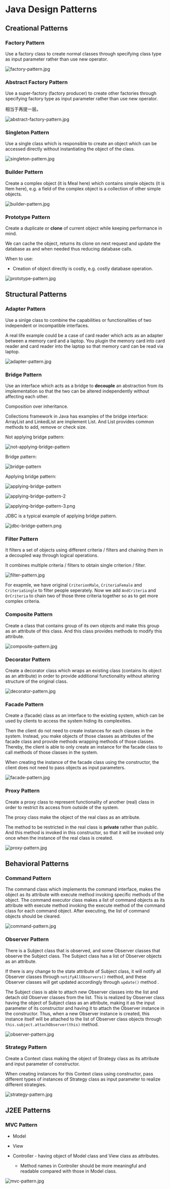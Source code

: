 # Java Design Patterns

## Creational Patterns

### Factory Pattern 

Use a factory class to create normal classes through specifying class type as input parameter rather than use new operator. 

![factory-pattern.jpg](img/factory-pattern.jpg)

### Abstract Factory Pattern

Use a super-factory (factory producer) to create other factories through specifying factory type as input parameter rather than use new operator.

相当于再提一层。

![abstract-factory-pattern.jpg](img/abstract-factory-pattern.jpg)

### Singleton Pattern

Use a single class which is responsible to create an object which can be accessed directly without instantiating the object of the class.

![singleton-pattern.jpg](img/singleton-pattern.jpg)

### Builder Pattern

Create a complex object (it is Meal here) which contains simple objects (it is Item here), e.g. a field of the complex object is a collection of other simple objects. 

![builder-pattern.jpg](img/builder-pattern.jpg)

### Prototype Pattern

Create a duplicate or **clone** of current object while keeping performance in mind.

We can cache the object, returns its clone on next request and update the database as and when needed thus reducing database calls.

When to use:

- Creation of object directly is costly, e.g. costly database operation.

![prototype-pattern.jpg](img/prototype-pattern.jpg)

## Structural Patterns

### Adapter Pattern

Use a sinlge class to combine the capabilities or functionalities of two independent or incompatible interfaces.

A real life example could be a case of card reader which acts as an adapter between a memory card and a laptop. You plugin the memory card into card reader and card reader into the laptop so that memory card can be read via laptop.

![adapter-pattern.jpg](img/adapter-pattern.jpg)

### Bridge Pattern

Use an interface which acts as a bridge to **decouple** an abstraction from its implementation so that the two can be altered independently without affecting each other.

Composition over inheritance.

Collections framework in Java has examples of the bridge interface: ArrayList and LinkedList are implement List. And List provides common methods to add, remove or check size. 

Not applying bridge pattern:

![not-applying-bridge-pattern](img/not-applying-bridge-pattern.png)

Bridge pattern:  

![bridge-pattern](img/bridge-pattern.png)

Applying bridge pattern: 

![applying-bridge-pattern](img/applying-bridge-pattern.png)

![applying-bridge-pattern-2](img/applying-bridge-pattern-2.png)

![applying-bridge-pattern-3.png](img/applying-bridge-pattern-3.png)

JDBC is a typical example of applying bridge pattern. 

![jdbc-bridge-pattern.png](img/jdbc-bridge-pattern.png)

### Filter Pattern

It filters a set of objects using different criteria / filters and chaining them in a decoupled way through logical operations. 

It combines multiple criteria / filters to obtain single criterion / filter.

![filter-pattern.jpg](img/filter-pattern.jpg)

For exapmle, we have original `CriterionMale`, `CriteriaFemale` and `CriteriaSingle` to filter people seperately. Now we add `AndCriteria` and `OrCriteria` to chain two of those three criteria together so as to get more complex criteria. 

### Composite Pattern

Create a class that contains group of its own objects and make this group as an attribute of this class. And this class provides methods to modify this attribute.

![composite-pattern.jpg](img/composite-pattern.jpg)

### Decorator Pattern

Create a decorator class which wraps an existing class (contains its object as an attribute) in order to provide additional functionality without altering structure of the original class.

![decorator-pattern.jpg](img/decorator-pattern.jpg)

### Facade Pattern 

Create a (facade) class as an interface to the existing system, which can be used by clients to access the system hiding its complexities.

Then the client do not need to create instances for each classes in the system. Instead, you make objects of those classes as attributes of the facade class and provide methods wrapping methods of those classes. Thereby, the client is able to only create an instance for the facade class to call methods of those classes in the system. 

When creating the instance of the facade class using the constructor, the client does not need to pass objects as input parameters. 

![facade-pattern.jpg](img/facade-pattern.jpg)

### Proxy Pattern

Create a proxy class to represent functionality of another (real) class in order to restrict its access from outside of the system. 

The proxy class make the object of the real class as an attribute. 

The method to be restricted in the real class is **private** rather than public. And this method is invoked in this constructor, so that it will be invoked only once when the instance of the real class is created. 

![proxy-pattern.jpg](img/proxy-pattern.jpg)

## Behavioral Patterns

### Command Pattern

The command class which implements the command interface, makes the object as its attribute with execute method invoking specific methods of the object. The command executor class makes a list of command objects as its attribute with execute method invoking the execute method of the command class for each command object. After executing, the list of command objects should be cleared.  

![command-pattern.jpg](img/command-pattern.jpg)

### Observer Pattern 

There is a Subject class that is observed, and some Observer classes that observe the Subject class. The Subject class has a list of Observer objects as an attribute. 

If there is any change to the state attribute of Subject class, it will notify all Observer classes through `notifyAllObservers()` method, and these Observer classes will get updated accordingly through `update()` method . 

The Subject class is able to attach new Observer classes into the list and detach old Observer classes from the list. This is realized by Observer class having the object of Subject class as an attribute, making it as the input parameter of its constructor and having it to attach the Observer instance in the constructor. Thus, when a new Observer instance is created, this instance itself will be attached to the list of Observer class objects through `this.subject.attachObserver(this)` method. 

![observer-pattern.jpg](img/observer-pattern.jpg)

### Strategy Pattern 

Create a Context class making the object of Strategy class as its attribute and input parameter of constructor. 

When creating instances for this Context class using constructor, pass different types of instances of Strategy class as input parameter to realize different strategies. 

![strategy-pattern.jpg](img/strategy-pattern.jpg) 

## J2EE Patterns

### MVC Pattern 

- Model 

- View 
- Controller - having object of Model class and View class as attributes. 
  - Method names in Controller should be more meaningful and readable compared with those in Model class. 

![mvc-pattern.jpg](img/mvc-pattern.jpg)